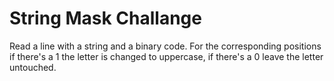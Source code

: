 # String Mask Challange

Read a line with  a string and a binary code. For the corresponding positions if there's a 1 the letter is changed to uppercase, if there's a 0 leave the letter untouched. 
